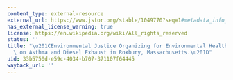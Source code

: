 ```yaml
---
content_type: external-resource
external_url: https://www.jstor.org/stable/1049770?seq=1#metadata_info_tab_contents
has_external_license_warning: true
license: https://en.wikipedia.org/wiki/All_rights_reserved
status: ''
title: "\u201CEnvironmental Justice Organizing for Environmental Health: Case Study\
  \ on Asthma and Diesel Exhaust in Roxbury, Massachusetts.\u201D"
uid: 33b5750d-e59c-4034-b707-371107f64445
wayback_url: ''
---
```

